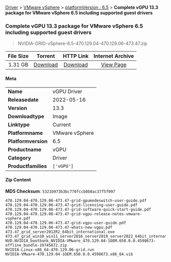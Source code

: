 
[Driver](/README.md)  >  [VMware vSphere](/index/Driver/VMware_vSphere.md)  >  [platformVersion : 6.5](/index/Driver/VMware_vSphere/6.5.md)  >  **Complete vGPU 13.3 package for VMware vSphere 6.5 including supported guest drivers**


###    Complete vGPU 13.3 package for VMware vSphere 6.5 including supported guest drivers

> NVIDIA-GRID-vSphere-6.5-470.129.04-470.129.06-473.47.zip   


| **File Size** | **Torrent**  | **HTTP Link** | **Internet Archive** |
|:-------------:|:------------:|:-------------:|:--------------------:|
| 1.31 GB |  [Download](https://archive.org/download/nvgpu_NVIDIA-GRID-vSphere-6.5-470.129.04-470.129.06-473.47.zip_7ia3ydlp/nvgpu_NVIDIA-GRID-vSphere-6.5-470.129.04-470.129.06-473.47.zip_7ia3ydlp_archive.torrent)       | [Download](https://archive.org/compress/nvgpu_NVIDIA-GRID-vSphere-6.5-470.129.04-470.129.06-473.47.zip_7ia3ydlp) | [View Page](https://archive.org/details/nvgpu_NVIDIA-GRID-vSphere-6.5-470.129.04-470.129.06-473.47.zip_7ia3ydlp)       |

#### Meta

<table>
<tr><td><strong>Name</strong></td><td>vGPU Driver</td></tr>
<tr><td><strong>Releasedate</strong></td><td>2022-05-16</td></tr>
<tr><td><strong>Version</strong></td><td>13.3</td></tr>
<tr><td><strong>Downloadtype</strong></td><td>Image</td></tr>
<tr><td><strong>Linktype</strong></td><td>Current</td></tr>
<tr><td><strong>Platformname</strong></td><td>VMware vSphere</td></tr>
<tr><td><strong>Platformversion</strong></td><td>6.5</td></tr>
<tr><td><strong>Productname</strong></td><td>vGPU</td></tr>
<tr><td><strong>Category</strong></td><td>Driver</td></tr>
<tr><td><strong>Productfamilies</strong></td><td><code>['vGPU']</code></td></tr>
</table>

#### Zip Content

**MD5 Checksum**: `5321b973b3bc770fccb0b0ac37f5f097`

```text
470.129.04-470.129.06-473.47-grid-gpumodeswitch-user-guide.pdf
470.129.04-470.129.06-473.47-grid-licensing-user-guide.pdf
470.129.04-470.129.06-473.47-grid-software-quick-start-guide.pdf
470.129.04-470.129.06-473.47-grid-vgpu-release-notes-vmware-vsphere.pdf
470.129.04-470.129.06-473.47-grid-vgpu-user-guide.pdf
470.129.04-470.129.06-473.47-whats-new-vgpu.pdf
473.47_grid_server2012R2_64bit_international.exe
473.47_grid_win10_win11_server2016_server2019_server2022_64bit_international.exe
NVD.NVIDIA_bootbank_NVIDIA-VMware_470.129.04-1OEM.650.0.0.4598673-offline_bundle-19745672.zip
NVIDIA-Linux-x86_64-470.129.06-grid.run
NVIDIA-VMware-470.129.04-1OEM.650.0.0.4598673.x86_64.vib
```